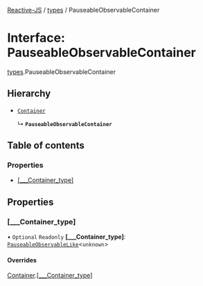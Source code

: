 [Reactive-JS](../README.md) / [types](../modules/types.md) / PauseableObservableContainer

# Interface: PauseableObservableContainer

[types](../modules/types.md).PauseableObservableContainer

## Hierarchy

- [`Container`](types.Container.md)

  ↳ **`PauseableObservableContainer`**

## Table of contents

### Properties

- [[\_\_\_Container\_type]](types.PauseableObservableContainer.md#[___container_type])

## Properties

### [\_\_\_Container\_type]

• `Optional` `Readonly` **[\_\_\_Container\_type]**: [`PauseableObservableLike`](types.PauseableObservableLike.md)<`unknown`\>

#### Overrides

[Container](types.Container.md).[[___Container_type]](types.Container.md#[___container_type])
